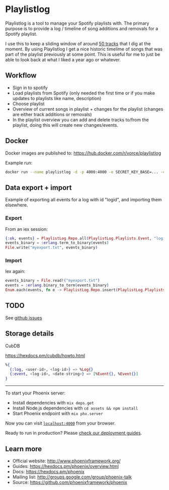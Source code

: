 # Playlistlog

Playlistlog is a tool to manage your Spotify playlists with.
The primary purpose is to provide a log / timeline of song additions and removals for a Spotify playlist.

I use this to keep a sliding window of around [50 tracks](https://open.spotify.com/playlist/3AecNkQNg9GhbYLV9G3z85?si=dxvTMROhSuyUS2LODNi7lQ) that I dig at the moment.
By using Playlistlog I get a nice historic timelime of songs that was part
of the playlist previously at some point. This is useful for me to just be able to look back at what I liked
a year ago or whatever.

## Workflow

- Sign in to spotify
- Load playlists from Spotify (only needed the first time or if you make updates to playlists like name, description)
- Choose playlist
- Overview of current songs in playlist + changes for the playlist (changes are either track additions or removals)
- In the playlist overview you can add and delete tracks to/from the playlist, doing this will create new changes/events.

## Docker

Docker images are published to: https://hub.docker.com/r/vorce/playlistlog

Example run:
```bash
docker run --name playlistlog -d -p 4000:4000 -e SECRET_KEY_BASE=... -e SPOTIFY_CLIENT_ID=... -e SPOTIFY_CLIENT_SECRET=... -e SPOTIFY_REDIRECT_URI=http://localhost:4000/spotify_callback vorce/playlistlog:latest /app/bin/playlist_log start
```

## Data export + import

Example of exporting all events for a log with id "logid", and importing them elsewhere.

### Export

From an iex session:

```elixir
{:ok, events} = PlaylistLog.Repo.all(PlaylistLog.Playlists.Event, "logid")
events_binary = :erlang.term_to_binary(events)
File.write("myexport.txt", events_binary)
```

### Import

Iex again:

```elixir
events_binary = File.read!("myexport.txt")
events = :erlang.binary_to_term(events_binary)
Enum.each(events, fn e -> PlaylistLog.Repo.insert(PlaylistLog.Playlists.Event, "logid", e) end)
```

## TODO

See [github issues](https://github.com/vorce/playlist_log/issues)


## Storage details

CubDB

https://hexdocs.pm/cubdb/howto.html

```elixir
%{
  {:log, <user-id>, <log-id>} => %Log{}
  {:event, <log-id>, <date-string>} => [%Event{}, %Event{}]
}
```

---

To start your Phoenix server:

  * Install dependencies with `mix deps.get`
  * Install Node.js dependencies with `cd assets && npm install`
  * Start Phoenix endpoint with `mix phx.server`

Now you can visit [`localhost:4000`](http://localhost:4000) from your browser.

Ready to run in production? Please [check our deployment guides](https://hexdocs.pm/phoenix/deployment.html).

## Learn more

  * Official website: http://www.phoenixframework.org/
  * Guides: https://hexdocs.pm/phoenix/overview.html
  * Docs: https://hexdocs.pm/phoenix
  * Mailing list: http://groups.google.com/group/phoenix-talk
  * Source: https://github.com/phoenixframework/phoenix
